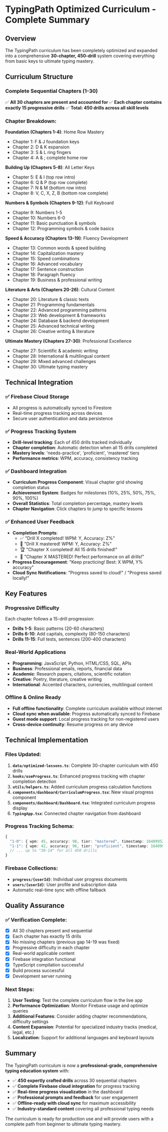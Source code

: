 # TypingPath Optimized Curriculum - Complete Summary

## Overview
The TypingPath curriculum has been completely optimized and expanded into a comprehensive **30-chapter, 450-drill** system covering everything from basic keys to ultimate typing mastery.

## Curriculum Structure

### **Complete Sequential Chapters (1-30)**
✅ **All 30 chapters are present and accounted for**
✅ **Each chapter contains exactly 15 progressive drills**
✅ **Total: 450 drills across all skill levels**

### Chapter Breakdown:

**Foundation (Chapters 1-4)**: Home Row Mastery
- Chapter 1: F & J foundation keys
- Chapter 2: D & K expansion
- Chapter 3: S & L ring fingers  
- Chapter 4: A & ; complete home row

**Building Up (Chapters 5-8)**: All Letter Keys
- Chapter 5: E & I (top row intro)
- Chapter 6: Q & P (top row complete)
- Chapter 7: N & M (bottom row intro)
- Chapter 8: V, C, X, Z, B (bottom row complete)

**Numbers & Symbols (Chapters 9-12)**: Full Keyboard
- Chapter 9: Numbers 1-5
- Chapter 10: Numbers 6-0
- Chapter 11: Basic punctuation & symbols
- Chapter 12: Programming symbols & code basics

**Speed & Accuracy (Chapters 13-19)**: Fluency Development
- Chapter 13: Common words & speed building
- Chapter 14: Capitalization mastery
- Chapter 15: Speed combinations
- Chapter 16: Advanced vocabulary
- Chapter 17: Sentence construction
- Chapter 18: Paragraph fluency
- Chapter 19: Business & professional writing

**Literature & Arts (Chapters 20-26)**: Cultural Content
- Chapter 20: Literature & classic texts
- Chapter 21: Programming fundamentals
- Chapter 22: Advanced programming patterns
- Chapter 23: Web development & frameworks
- Chapter 24: Database & backend development
- Chapter 25: Advanced technical writing
- Chapter 26: Creative writing & literature

**Ultimate Mastery (Chapters 27-30)**: Professional Excellence
- Chapter 27: Scientific & academic writing
- Chapter 28: International & multilingual content
- Chapter 29: Mixed advanced challenges
- Chapter 30: Ultimate typing mastery

## Technical Integration

### ✅ **Firebase Cloud Storage**
- All progress is automatically synced to Firestore
- Real-time progress tracking across devices
- Secure user authentication and data persistence

### ✅ **Progress Tracking System**
- **Drill-level tracking**: Each of 450 drills tracked individually
- **Chapter completion**: Automatic detection when all 15 drills completed
- **Mastery levels**: 'needs-practice', 'proficient', 'mastered' tiers
- **Performance metrics**: WPM, accuracy, consistency tracking

### ✅ **Dashboard Integration**
- **Curriculum Progress Component**: Visual chapter grid showing completion status
- **Achievement System**: Badges for milestones (10%, 25%, 50%, 75%, 90%, 100%)
- **Overall Statistics**: Total completion percentage, mastery levels
- **Chapter Navigation**: Click chapters to jump to specific lessons

### ✅ **Enhanced User Feedback**
- **Completion Prompts**: 
  - ✅ "Drill X completed! WPM: Y, Accuracy: Z%"
  - 🎉 "Drill X mastered! WPM: Y, Accuracy: Z%"  
  - 🏆 "Chapter X completed! All 15 drills finished!"
  - 👑 "Chapter X MASTERED! Perfect performance on all drills!"
- **Progress Encouragement**: "Keep practicing! Best: X WPM, Y% accuracy"
- **Cloud Sync Notifications**: "Progress saved to cloud!" / "Progress saved locally!"

## Key Features

### **Progressive Difficulty**
Each chapter follows a 15-drill progression:
- **Drills 1-5**: Basic patterns (20-60 characters)
- **Drills 6-10**: Add capitals, complexity (80-150 characters)  
- **Drills 11-15**: Full tests, sentences (200-400 characters)

### **Real-World Applications**
- **Programming**: JavaScript, Python, HTML/CSS, SQL, APIs
- **Business**: Professional emails, reports, financial data
- **Academic**: Research papers, citations, scientific notation
- **Creative**: Poetry, literature, creative writing
- **International**: Accented characters, currencies, multilingual content

### **Offline & Online Ready**
- **Full offline functionality**: Complete curriculum available without internet
- **Cloud sync when available**: Progress automatically synced to Firebase
- **Guest mode support**: Local progress tracking for non-registered users
- **Cross-device continuity**: Resume progress on any device

## Technical Implementation

### **Files Updated:**
1. **`data/optimized-lessons.ts`**: Complete 30-chapter curriculum with 450 drills
2. **`hooks/useProgress.ts`**: Enhanced progress tracking with chapter completion detection
3. **`utils/helpers.ts`**: Added curriculum progress calculation functions
4. **`components/dashboard/CurriculumProgress.tsx`**: New visual progress component
5. **`components/dashboard/Dashboard.tsx`**: Integrated curriculum progress display
6. **`TypingApp.tsx`**: Connected chapter navigation from dashboard

### **Progress Tracking Schema:**
```typescript
{
  "1-0": { wpm: 45, accuracy: 98, tier: "mastered", timestamp: 1640995200000 },
  "1-1": { wpm: 42, accuracy: 96, tier: "proficient", timestamp: 1640995300000 },
  // ... up to "30-14" for all 450 drills
}
```

### **Firebase Collections:**
- **`progress/{userId}`**: Individual user progress documents
- **`users/{userId}`**: User profile and subscription data
- Automatic real-time sync with offline fallback

## Quality Assurance

### ✅ **Verification Complete:**
- [x] All 30 chapters present and sequential
- [x] Each chapter has exactly 15 drills  
- [x] No missing chapters (previous gap 14-19 was fixed)
- [x] Progressive difficulty in each chapter
- [x] Real-world applicable content
- [x] Firebase integration functional
- [x] TypeScript compilation successful
- [x] Build process successful
- [x] Development server running

### **Next Steps:**
1. **User Testing**: Test the complete curriculum flow in the live app
2. **Performance Optimization**: Monitor Firebase usage and optimize queries
3. **Additional Features**: Consider adding chapter recommendations, difficulty settings
4. **Content Expansion**: Potential for specialized industry tracks (medical, legal, etc.)
5. **Localization**: Support for additional languages and keyboard layouts

## Summary

The TypingPath curriculum is now a **professional-grade, comprehensive typing education system** with:
- ✅ **450 expertly crafted drills** across 30 sequential chapters
- ✅ **Complete Firebase cloud integration** for progress tracking
- ✅ **Real-time progress visualization** in the dashboard
- ✅ **Professional prompts and feedback** for user engagement
- ✅ **Offline-ready with cloud sync** for maximum accessibility
- ✅ **Industry-standard content** covering all professional typing needs

The curriculum is ready for production use and will provide users with a complete path from beginner to ultimate typing mastery.

